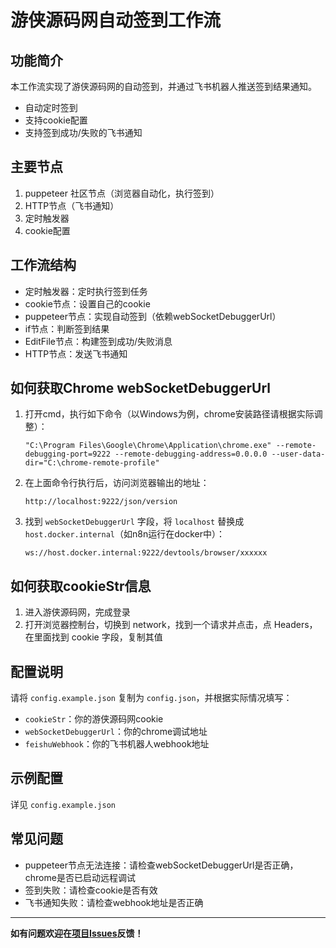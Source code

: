 # 游侠源码网自动签到工作流

## 功能简介

本工作流实现了游侠源码网的自动签到，并通过飞书机器人推送签到结果通知。

- 自动定时签到
- 支持cookie配置
- 支持签到成功/失败的飞书通知

## 主要节点

1. puppeteer 社区节点（浏览器自动化，执行签到）
2. HTTP节点（飞书通知）
3. 定时触发器
4. cookie配置

## 工作流结构

- 定时触发器：定时执行签到任务
- cookie节点：设置自己的cookie
- puppeteer节点：实现自动签到（依赖webSocketDebuggerUrl）
- if节点：判断签到结果
- EditFile节点：构建签到成功/失败消息
- HTTP节点：发送飞书通知

## 如何获取Chrome webSocketDebuggerUrl

1. 打开cmd，执行如下命令（以Windows为例，chrome安装路径请根据实际调整）：

   ```
   "C:\Program Files\Google\Chrome\Application\chrome.exe" --remote-debugging-port=9222 --remote-debugging-address=0.0.0.0 --user-data-dir="C:\chrome-remote-profile"
   ```

2. 在上面命令行执行后，访问浏览器输出的地址：

   ```
   http://localhost:9222/json/version
   ```

3. 找到 `webSocketDebuggerUrl` 字段，将 `localhost` 替换成 `host.docker.internal`（如n8n运行在docker中）：

   ```
   ws://host.docker.internal:9222/devtools/browser/xxxxxx
   ```

## 如何获取cookieStr信息

1. 进入游侠源码网，完成登录
2. 打开浏览器控制台，切换到 network，找到一个请求并点击，点 Headers，在里面找到 cookie 字段，复制其值

## 配置说明

请将 `config.example.json` 复制为 `config.json`，并根据实际情况填写：

- `cookieStr`：你的游侠源码网cookie
- `webSocketDebuggerUrl`：你的chrome调试地址
- `feishuWebhook`：你的飞书机器人webhook地址

## 示例配置

详见 `config.example.json`

## 常见问题

- puppeteer节点无法连接：请检查webSocketDebuggerUrl是否正确，chrome是否已启动远程调试
- 签到失败：请检查cookie是否有效
- 飞书通知失败：请检查webhook地址是否正确

---

**如有问题欢迎在[项目Issues](https://github.com/Qinjianbo/n8n_workflow/issues)反馈！**